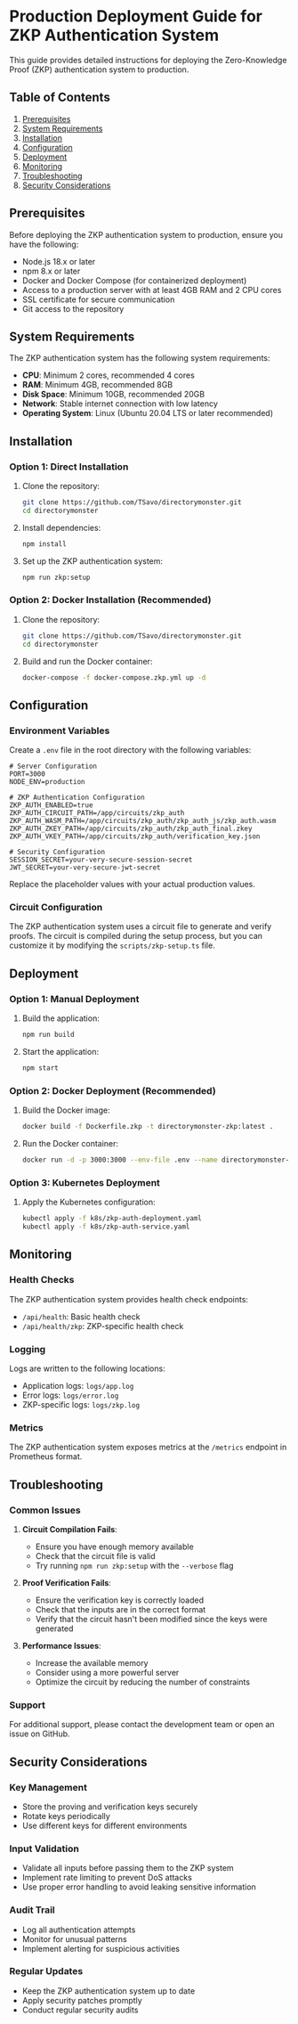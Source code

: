 # Production Deployment Guide for ZKP Authentication System

This guide provides detailed instructions for deploying the Zero-Knowledge Proof (ZKP) authentication system to production.

## Table of Contents

1. [Prerequisites](#prerequisites)
2. [System Requirements](#system-requirements)
3. [Installation](#installation)
4. [Configuration](#configuration)
5. [Deployment](#deployment)
6. [Monitoring](#monitoring)
7. [Troubleshooting](#troubleshooting)
8. [Security Considerations](#security-considerations)

## Prerequisites

Before deploying the ZKP authentication system to production, ensure you have the following:

- Node.js 18.x or later
- npm 8.x or later
- Docker and Docker Compose (for containerized deployment)
- Access to a production server with at least 4GB RAM and 2 CPU cores
- SSL certificate for secure communication
- Git access to the repository

## System Requirements

The ZKP authentication system has the following system requirements:

- **CPU**: Minimum 2 cores, recommended 4 cores
- **RAM**: Minimum 4GB, recommended 8GB
- **Disk Space**: Minimum 10GB, recommended 20GB
- **Network**: Stable internet connection with low latency
- **Operating System**: Linux (Ubuntu 20.04 LTS or later recommended)

## Installation

### Option 1: Direct Installation

1. Clone the repository:
   ```bash
   git clone https://github.com/TSavo/directorymonster.git
   cd directorymonster
   ```

2. Install dependencies:
   ```bash
   npm install
   ```

3. Set up the ZKP authentication system:
   ```bash
   npm run zkp:setup
   ```

### Option 2: Docker Installation (Recommended)

1. Clone the repository:
   ```bash
   git clone https://github.com/TSavo/directorymonster.git
   cd directorymonster
   ```

2. Build and run the Docker container:
   ```bash
   docker-compose -f docker-compose.zkp.yml up -d
   ```

## Configuration

### Environment Variables

Create a `.env` file in the root directory with the following variables:

```
# Server Configuration
PORT=3000
NODE_ENV=production

# ZKP Authentication Configuration
ZKP_AUTH_ENABLED=true
ZKP_AUTH_CIRCUIT_PATH=/app/circuits/zkp_auth
ZKP_AUTH_WASM_PATH=/app/circuits/zkp_auth/zkp_auth_js/zkp_auth.wasm
ZKP_AUTH_ZKEY_PATH=/app/circuits/zkp_auth/zkp_auth_final.zkey
ZKP_AUTH_VKEY_PATH=/app/circuits/zkp_auth/verification_key.json

# Security Configuration
SESSION_SECRET=your-very-secure-session-secret
JWT_SECRET=your-very-secure-jwt-secret
```

Replace the placeholder values with your actual production values.

### Circuit Configuration

The ZKP authentication system uses a circuit file to generate and verify proofs. The circuit is compiled during the setup process, but you can customize it by modifying the `scripts/zkp-setup.ts` file.

## Deployment

### Option 1: Manual Deployment

1. Build the application:
   ```bash
   npm run build
   ```

2. Start the application:
   ```bash
   npm start
   ```

### Option 2: Docker Deployment (Recommended)

1. Build the Docker image:
   ```bash
   docker build -f Dockerfile.zkp -t directorymonster-zkp:latest .
   ```

2. Run the Docker container:
   ```bash
   docker run -d -p 3000:3000 --env-file .env --name directorymonster-zkp directorymonster-zkp:latest
   ```

### Option 3: Kubernetes Deployment

1. Apply the Kubernetes configuration:
   ```bash
   kubectl apply -f k8s/zkp-auth-deployment.yaml
   kubectl apply -f k8s/zkp-auth-service.yaml
   ```

## Monitoring

### Health Checks

The ZKP authentication system provides health check endpoints:

- `/api/health`: Basic health check
- `/api/health/zkp`: ZKP-specific health check

### Logging

Logs are written to the following locations:

- Application logs: `logs/app.log`
- Error logs: `logs/error.log`
- ZKP-specific logs: `logs/zkp.log`

### Metrics

The ZKP authentication system exposes metrics at the `/metrics` endpoint in Prometheus format.

## Troubleshooting

### Common Issues

1. **Circuit Compilation Fails**:
   - Ensure you have enough memory available
   - Check that the circuit file is valid
   - Try running `npm run zkp:setup` with the `--verbose` flag

2. **Proof Verification Fails**:
   - Ensure the verification key is correctly loaded
   - Check that the inputs are in the correct format
   - Verify that the circuit hasn't been modified since the keys were generated

3. **Performance Issues**:
   - Increase the available memory
   - Consider using a more powerful server
   - Optimize the circuit by reducing the number of constraints

### Support

For additional support, please contact the development team or open an issue on GitHub.

## Security Considerations

### Key Management

- Store the proving and verification keys securely
- Rotate keys periodically
- Use different keys for different environments

### Input Validation

- Validate all inputs before passing them to the ZKP system
- Implement rate limiting to prevent DoS attacks
- Use proper error handling to avoid leaking sensitive information

### Audit Trail

- Log all authentication attempts
- Monitor for unusual patterns
- Implement alerting for suspicious activities

### Regular Updates

- Keep the ZKP authentication system up to date
- Apply security patches promptly
- Conduct regular security audits
